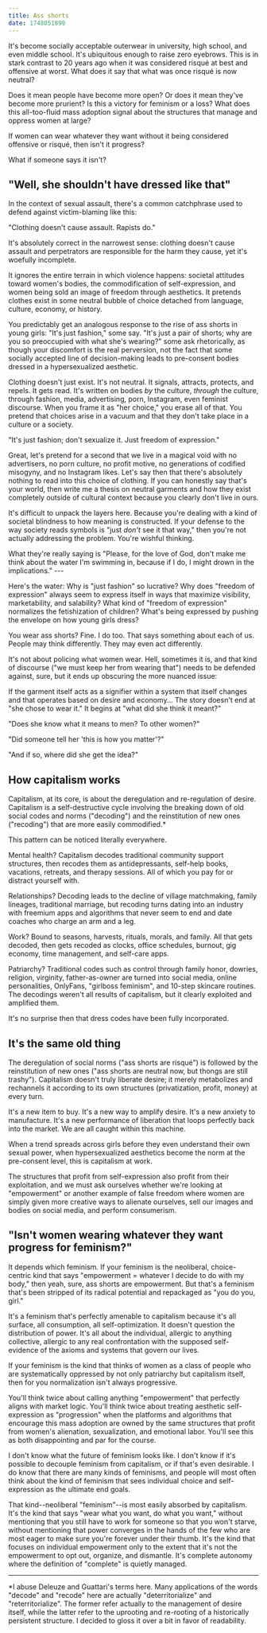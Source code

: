 ```yaml
---
title: Ass shorts
date: 1748051890
---
```


It's become socially acceptable outerwear in university, high school, and even middle school. It's ubiquitous enough to raise zero eyebrows. This is in stark contrast to 20 years ago when it was considered risqué at best and offensive at worst. What does it say that what was once risqué is now neutral?

Does it mean people have become more open? Or does it mean they've become more prurient? Is this a victory for feminism or a loss? What does this all-too-fluid mass adoption signal about the structures that manage and oppress women at large?

If women can wear whatever they want without it being considered offensive or risqué, then isn't it progress?

What if someone says it isn't?

## "Well, she shouldn't have dressed like that"

In the context of sexual assault, there's a common catchphrase used to defend against victim-blaming like this:

"Clothing doesn't cause assault. Rapists do."

It's absolutely correct in the narrowest sense: clothing doesn't cause assault and perpetrators are responsible for the harm they cause, yet it's woefully incomplete.

It ignores the entire terrain in which violence happens: societal attitudes toward women's bodies, the commodification of self-expression, and women being sold an image of freedom through aesthetics. It pretends clothes exist in some neutral bubble of choice detached from language, culture, economy, or history.

You predictably get an analogous response to the rise of ass shorts in young girls: "It's just fashion," some say. "It's just a pair of shorts; why are you so preoccupied with what she's wearing?" some ask rhetorically, as though your discomfort is the real perversion, not the fact that some socially accepted line of decision-making leads to pre-consent bodies dressed in a hypersexualized aesthetic.

Clothing doesn't just exist. It's not neutral. It signals, attracts, protects, and repels. It gets read. It's written on bodies _by_ the culture, _through_ the culture, through fashion, media, advertising, porn, Instagram, even feminist discourse. When you frame it as "her choice," you erase all of that. You pretend that choices arise in a vacuum and that they don't take place in a culture or a society.

"It's just fashion; don't sexualize it. Just freedom of expression."

Great, let's pretend for a second that we live in a magical void with no advertisers, no porn culture, no profit motive, no generations of codified misogyny, and no Instagram likes. Let's say then that there's absolutely nothing to read into this choice of clothing. If you can honestly say that's your world, then write me a thesis on neutral garments and how they exist completely outside of cultural context because you clearly don't live in ours.

It's difficult to unpack the layers here. Because you're dealing with a kind of societal blindness to how meaning is constructed. If your defense to the way society reads symbols is "just _don't_ see it that way," then you're not actually addressing the problem. You're wishful thinking.

What they're really saying is "Please, for the love of God, don't make me think about the water I'm swimming in, because if I do, I might drown in the implications." ---

Here's the water: Why is "just fashion" so lucrative? Why does "freedom of expression" always seem to express itself in ways that maximize visibility, marketability, and salability? What kind of "freedom of expression" normalizes the fetishization of children? What's being expressed by pushing the envelope on how young girls dress?

You wear ass shorts? Fine. I do too. That says something about each of us. People may think differently. They may even act differently.

It's not about policing what women wear. Hell, sometimes it is, and that kind of discourse ("we must keep her from wearing that") needs to be defended against, sure, but it ends up obscuring the more nuanced issue:

If the garment itself acts as a signifier within a system that itself changes and that operates based on desire and economy... The story doesn't end at "she chose to wear it." It begins at "what did she think it meant?"

"Does she know what it means to men? To other women?"

"Did someone tell her 'this is how you matter'?"

"And if so, where did she get the idea?"

## How capitalism works

Capitalism, at its core, is about the deregulation and re-regulation of desire. Capitalism is a self-destructive cycle involving the breaking down of old social codes and norms ("decoding") and the reinstitution of new ones ("recoding") that are more easily commodified.\*

This pattern can be noticed literally everywhere.

Mental health? Capitalism decodes traditional community support structures, then recodes them as antidepressants, self-help books, vacations, retreats, and therapy sessions. All of which you pay for or distract yourself with.

Relationships? Decoding leads to the decline of village matchmaking, family lineages, traditional marriage, but recoding turns dating into an industry with freemium apps and algorithms that never seem to end and date coaches who charge an arm and a leg.

Work? Bound to seasons, harvests, rituals, morals, and family. All that gets decoded, then gets recoded as clocks, office schedules, burnout, gig economy, time management, and self-care apps.

Patriarchy? Traditional codes such as control through family honor, dowries, religion, virginity, father-as-owner are turned into social media, online personalities, OnlyFans, "girlboss feminism", and 10-step skincare routines. The decodings weren't all results of capitalism, but it clearly exploited and amplified them.

It's no surprise then that dress codes have been fully incorporated.

## It's the same old thing

The deregulation of social norms ("ass shorts are risqué") is followed by the reinstitution of new ones ("ass shorts are neutral now, but thongs are still trashy"). Capitalism doesn't truly liberate desire; it merely metabolizes and rechannels it according to its own structures (privatization, profit, money) at every turn.

It's a new item to buy. It's a new way to amplify desire. It's a new anxiety to manufacture. It's a new performance of liberation that loops perfectly back into the market. We are all caught within this machine.

When a trend spreads across girls before they even understand their own sexual power, when hypersexualized aesthetics become the norm at the pre-consent level, this is capitalism at work.

The structures that profit from self-expression also profit from their exploitation, and we must ask ourselves whether we're looking at "empowerment" or another example of false freedom where women are simply given more creative ways to alienate ourselves, sell our images and bodies on social media, and perform consumerism.

## "Isn't women wearing whatever they want progress for feminism?"

It depends which feminism. If your feminism is the neoliberal, choice-centric kind that says "empowerment = whatever I decide to do with my body," then yeah, sure, ass shorts are empowerment. But that's a feminism that's been stripped of its radical potential and repackaged as "you do you, girl."

It's a feminism that's perfectly amenable to capitalism because it's all surface, all consumption, all self-optimization. It doesn't question the distribution of power. It's all about the individual, allergic to anything collective, allergic to any real confrontation with the supposed self-evidence of the axioms and systems that govern our lives.

If your feminism is the kind that thinks of women as a class of people who are systematically oppressed by not only patriarchy but capitalism itself, then for you normalization isn't always progressive.

You'll think twice about calling anything "empowerment" that perfectly aligns with market logic. You'll think twice about treating aesthetic self-expression as "progression" when the platforms and algorithms that encourage this mass adoption are owned by the same structures that profit from women's alienation, sexualization, and emotional labor. You'll see this as both disappointing and par for the course.

I don't know what the future of feminism looks like. I don't know if it's possible to decouple feminism from capitalism, or if that's even desirable. I do know that there are many kinds of feminisms, and people will most often think about the kind of feminism that sees individual choice and self-expression as the ultimate end goals.

That kind--neoliberal "feminism"--is most easily absorbed by capitalism. It's the kind that says "wear what you want, do what you want," without mentioning that you still have to work for someone so that you won't starve, without mentioning that power converges in the hands of the few who are most eager to make sure you're forever under their thumb. It's the kind that focuses on individual empowerment only to the extent that it's not the empowerment to opt out, organize, and dismantle. It's complete autonomy where the definition of "complete" is quietly managed.

---

\*I abuse Deleuze and Guattari's terms here. Many applications of the words "decode" and "recode" here are actually "deterritorialize" and "reterritorialize". The former refer actually to the management of desire itself, while the latter refer to the uprooting and re-rooting of a historically persistent structure. I decided to gloss it over a bit in favor of readability.
